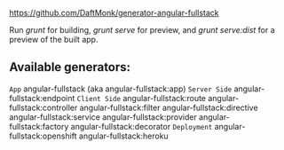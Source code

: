 https://github.com/DaftMonk/generator-angular-fullstack

Run *grunt* for building, *grunt serve* for preview, and *grunt serve:dist* for a preview of the built app.

## Available generators:
`App`
angular-fullstack (aka angular-fullstack:app)
`Server Side`
angular-fullstack:endpoint
`Client Side`
angular-fullstack:route
angular-fullstack:controller
angular-fullstack:filter
angular-fullstack:directive
angular-fullstack:service
angular-fullstack:provider
angular-fullstack:factory
angular-fullstack:decorator
`Deployment`
angular-fullstack:openshift
angular-fullstack:heroku